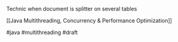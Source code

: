 Technic when document is splitter on several tables

[[Java Multithreading, Concurrency & Performance Optimization]]

#java #multithreading
#draft